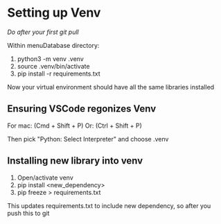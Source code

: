 # Setting up Venv
*Do after your first git pull*

Within menuDatabase directory:
1. python3 -m venv .venv
2. source .venv/bin/activate
3. pip install -r requirements.txt

Now your virtual environment should have all the same libraries installed

## Ensuring VSCode regonizes Venv
For mac: (Cmd + Shift + P)
Or: (Ctrl + Shift + P)

Then pick "Python: Select Interpreter" and choose .venv

## Installing new library into venv
1. Open/activate venv
2. pip install <new_dependency>
3. pip freeze > requirements.txt

This updates requirements.txt to include new dependency, so after you push this to git 
